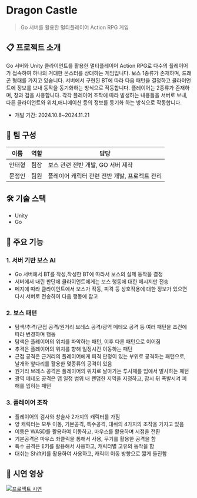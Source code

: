 # Dragon Castle 
> Go 서버를 활용한 멀티플레이어 Action RPG 게임

## 📋 프로젝트 소개
Go 서버와 Unity 클라이언트를 활용한 멀티플레이어 Action RPG로
다수의 플레이어가 접속하여 하나의 거대한 몬스터를 상대하는 게임입니다.
보스 1종류가 존재하며, 드래곤 형태를 가지고 있습니다. 서버에서 구현된 BT에 따라 다음 패턴을 결정하고 클라이언트에 정보를 보내 동작을 동기화하는 방식으로 작동합니다.
플레이어는 2종류가 존재하며, 창과 검을 사용합니다. 각각 플레이어 조작에 따라 발생하는 내용들을 서버로 보내, 다른 클라이언트와 위치,애니메이션 등의 정보를 동기화 하는 방식으로 작동합니다.
- 개발 기간: 2024.10.8~2024.11.21

## 👥 팀 구성
|이름|역할|담당|
|---|---|---|
|안태형|팀장|보스 관련 전반 개발, GO 서버 제작|
|문정인|팀원|플레이어 캐릭터 관련 전반 개발, 프로젝트 관리|

## 🛠 기술 스택
- Unity
- Go


## 📌 주요 기능 
### 1. 서버 기반 보스 AI
- Go 서버에서 BT를 작성,작성한 BT에 따라서 보스의 실제 동작을 결정
- 서버에서 내린 판단에 클라이언트에게는 보스 행동에 대한 메시지만 전송
- 메지에 따라 클라이언트에서 보스가 작동, 피격 등 상호작용에 대한 정보가 있으면 다시 서버로 전송하여 다음 행동에 참고

### 2. 보스 패턴
- 탐색/추격/근접 공격/원거리 브레스 공격/광역 메테오 공격 등 여러 패턴을 조건에 따라 변경하며 행동
- 탐색은 플레이어의 위치를 파악하는 패턴, 이후 다른 패턴으로 이어짐
- 추격은 플레이어의 위치를 향해 일정시간 이동하는 패턴
- 근접 공격은 근거리의 플레이어에게 피격 판정이 있는 부위로 공격하는 패턴으로, 날개와 앞다리를 활용한 몇종류의 공격이 있음
- 원거리 브레스 공격은 플레이어의 위치로 날아가는 투사체를 입에서 발사하는 패턴
- 광역 메테오 공격은 맵 일정 범위 내 랜덤한 지역을 지정하고, 잠시 뒤 폭발시켜 피해를 입히는 패턴

### 3. 플레이어 조작
- 플레이어의 검사와 창술사 2가지의 캐릭터를 가짐
- 양 캐릭터는 모두 이동, 기본공격, 특수공격, 대쉬의 4가지의 조작을 가지고 있음
- 이동은 WASD를 활용하여 이동하고, 마우스를 활용하며 시점을 전환
- 기본공격은 마우스 좌클릭을 통해서 사용, 무기를 활용한 공격을 함
- 특수 공격은 E키를 활용해서 사용하고, 캐릭터별 고유의 동작을 함
- 대쉬는 Shift키를 활용하여 사용하고, 캐릭터 이동 방향으로 짧게 돌진함


## 🎥 시연 영상
[![프로젝트 시연](https://img.youtube.com/vi/UCZfeSfO8VE/0.jpg)](https://youtu.be/UCZfeSfO8VE)

